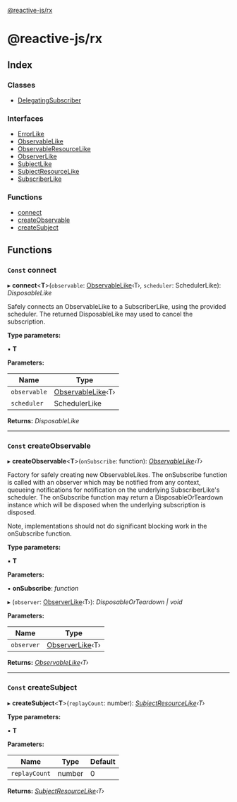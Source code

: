 [@reactive-js/rx](README.md)

# @reactive-js/rx

## Index

### Classes

* [DelegatingSubscriber](classes/delegatingsubscriber.md)

### Interfaces

* [ErrorLike](interfaces/errorlike.md)
* [ObservableLike](interfaces/observablelike.md)
* [ObservableResourceLike](interfaces/observableresourcelike.md)
* [ObserverLike](interfaces/observerlike.md)
* [SubjectLike](interfaces/subjectlike.md)
* [SubjectResourceLike](interfaces/subjectresourcelike.md)
* [SubscriberLike](interfaces/subscriberlike.md)

### Functions

* [connect](README.md#const-connect)
* [createObservable](README.md#const-createobservable)
* [createSubject](README.md#const-createsubject)

## Functions

### `Const` connect

▸ **connect**<**T**>(`observable`: [ObservableLike](interfaces/observablelike.md)‹T›, `scheduler`: SchedulerLike): *DisposableLike*

Safely connects an ObservableLike to a SubscriberLike,
using the provided scheduler. The returned DisposableLike
may used to cancel the subscription.

**Type parameters:**

▪ **T**

**Parameters:**

Name | Type |
------ | ------ |
`observable` | [ObservableLike](interfaces/observablelike.md)‹T› |
`scheduler` | SchedulerLike |

**Returns:** *DisposableLike*

___

### `Const` createObservable

▸ **createObservable**<**T**>(`onSubscribe`: function): *[ObservableLike](interfaces/observablelike.md)‹T›*

Factory for safely creating new ObservableLikes. The onSubscribe function
is called with an observer which may be notified from any context,
queueing notifications for notification on the underlying SubscriberLike's
scheduler. The onSubscribe function may return a DisposableOrTeardown instance
which will be disposed when the underlying subscription is disposed.

Note, implementations should not do significant blocking work in
the onSubscribe function.

**Type parameters:**

▪ **T**

**Parameters:**

▪ **onSubscribe**: *function*

▸ (`observer`: [ObserverLike](interfaces/observerlike.md)‹T›): *DisposableOrTeardown | void*

**Parameters:**

Name | Type |
------ | ------ |
`observer` | [ObserverLike](interfaces/observerlike.md)‹T› |

**Returns:** *[ObservableLike](interfaces/observablelike.md)‹T›*

___

### `Const` createSubject

▸ **createSubject**<**T**>(`replayCount`: number): *[SubjectResourceLike](interfaces/subjectresourcelike.md)‹T›*

**Type parameters:**

▪ **T**

**Parameters:**

Name | Type | Default |
------ | ------ | ------ |
`replayCount` | number | 0 |

**Returns:** *[SubjectResourceLike](interfaces/subjectresourcelike.md)‹T›*
